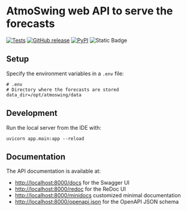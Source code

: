 # AtmoSwing web API to serve the forecasts

[![Tests](https://github.com/atmoswing/atmoswing-api/actions/workflows/tests.yml/badge.svg)](https://github.com/atmoswing/atmoswing-api/actions/workflows/tests.yml)
[![GitHub release](https://img.shields.io/github/v/release/atmoswing/atmoswing-api?color=blue)](https://github.com/atmoswing/atmoswing-api)
[![PyPI](https://img.shields.io/pypi/v/atmoswing-api?color=blue)](https://pypi.org/project/atmoswing-api/)
![Static Badge](https://img.shields.io/badge/python-%3E%3D3.10-blue)

## Setup

Specify the environment variables in a `.env` file:

```dotenv
# .env
# Directory where the forecasts are stored
data_dir=/opt/atmoswing/data
```

## Development

Run the local server from the IDE with: 

    uvicorn app.main:app --reload

## Documentation

The API documentation is available at:
- [http://localhost:8000/docs](http://localhost:8000/docs) for the Swagger UI
- [http://localhost:8000/redoc](http://localhost:8000/redoc) for the ReDoc UI
- [http://localhost:8000/minidocs](http://localhost:8000/minidocs) customized minimal documentation
- [http://localhost:8000/openapi.json](http://localhost:8000/openapi.json) for the OpenAPI JSON schema

